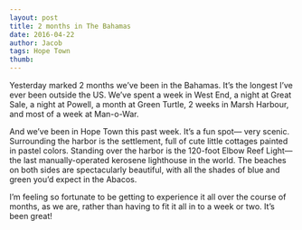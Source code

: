 ```yaml
---
layout: post
title: 2 months in The Bahamas
date: 2016-04-22
author: Jacob
tags: Hope Town
thumb: 
---
```


Yesterday marked 2 months we’ve been in the Bahamas.  It’s the longest I’ve ever been outside the US.  We’ve spent a week in West End, a night at Great Sale, a night at Powell, a month at Green Turtle, 2 weeks in Marsh Harbour, and most of a week at Man-o-War.

And we’ve been in Hope Town this past week.  It’s a fun spot— very scenic.  Surrounding the harbor is the settlement, full of cute little cottages painted in pastel colors.  Standing over the harbor is the 120-foot Elbow Reef Light— the last manually-operated kerosene lighthouse in the world.  The beaches on both sides are spectacularly beautiful, with all the shades of blue and green you’d expect in the Abacos.  

I’m feeling so fortunate to be getting to experience it all over the course of months, as we are, rather than having to fit it all in to a week or two.  It’s been great!
